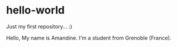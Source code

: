 # hello-world
Just my first repository... :) 

Hello,
My name is Amandine.
I'm a student from Grenoble (France).

